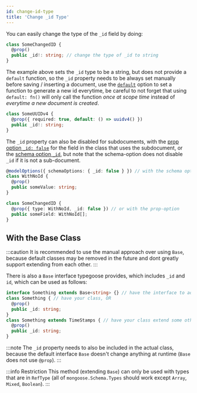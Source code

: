 ```yaml
---
id: change-id-type
title: 'Change _id Type'
---
```


You can easily change the type of the `_id` field by doing:

```ts
class SomeChangedID {
  @prop()
  public _id!: string; // change the type of _id to string
}
```

The example above sets the `_id` type to be a string, but does not provide a `default` function, so the `_id` property needs to be always set manually before saving / inserting a document, use the [`default`](../../api/decorators/prop.md#default) option to set a function to generate a new id everytime, be careful to not forget that using `default: fn()` will only call the function *once at scope time* instead of *everytime a new document is created*.

```ts
class SomeUUIDv4 {
  @prop({ required: true, default: () => uuidv4() })
  public _id!: string;
}
```

The `_id` property can also be disabled for subdocuments, with the [prop option `_id: false`](../../api/decorators/prop.md#_id) for the field in the class that uses the subdocument, or the [schema option `_id`](https://mongoosejs.com/docs/guide.html#_id), but note that the schema-option does not disable `_id` if it is not a sub-document.

```ts
@modelOptions({ schemaOptions: { _id: false } }) // with the schema option
class WithNoId {
  @prop()
  public someValue: string;
}

class SomeChangedID {
  @prop({ type: WithNoId, _id: false }) // or with the prop-option
  public someField: WithNoId[];
}
```

## With the Base Class

:::caution
It is recommended to use the manual approach over using `Base`, because default classes may be removed in the future and dont greatly support extending from each other.
:::

There is also a `Base` interface typegoose provides, which includes `_id` and `id`, which can be used as follows:

```ts
interface Something extends Base<string> {} // have the interface to add the types of "Base" to the class
class Something { // have your class, OR
  @prop()
  public _id: string;
}
class Something extends TimeStamps { // have your class extend some other class
  @prop()
  public _id: string;
}
```

:::note
The `_id` property needs to also be included in the actual class, because the default interface `Base` doesn't change anything at runtime (`Base` does not use `@prop`).
:::

:::info Restriction
This method (extending `Base`) can only be used with types that are in `RefType` (all of `mongoose.Schema.Types` should work except `Array`, `Mixed`, `Boolean`).
:::
